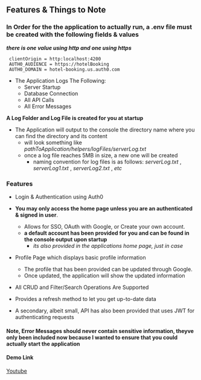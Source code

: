 ## Features & Things to Note

### In Order for the the application to actually run, a .env file **must** be created with the following fields & values

**_there is one value using http and one using https_**

```
 clientOrigin = http:localhost:4200
 AUTH0_AUDIENCE = https://hotelBooking
 AUTH0_DOMAIN = hotel-booking.us.auth0.com
```

- The Application Logs The Following:
  - Server Startup
  - Database Connection
  - All API Calls
  - All Error Messages

**A Log Folder and Log File is created for you at startup**

- The Application will output to the console the directory name where you can find the directory and its content
  - will look something like _pathToApplication/helpers/logFiles/serverLog.txt_
  - once a log file reaches 5MB in size, a new one will be created
    - naming convention for log files is as follows: _serverLog.txt_ , _serverLog1.txt_ , _serverLog2.txt_ , _etc_

### Features

- Login & Authentication using Auth0
- **You may only access the home page unless you are an authenticated & signed in user**.

  - Allows for SSO, OAuth with Google, or Create your own account.
  - **a default account has been provided for you and can be found in the console output upon startup**
    - _its also provided in the applications home page, just in case_

- Profile Page which displays basic profile information

  - The profile that has been provided can be updated through Google.
  - Once updated, the application will show the updated information

- All CRUD and Filter/Search Operations Are Supported
- Provides a refresh method to let you get up-to-date data

- A secondary, albeit small, API has also been provided that uses JWT for authenticating requests

#### Note, Error Messages should never contain sensitive information, theyve only been included now because I wanted to ensure that you could actually start the application

#### Demo Link

[Youtube](https://youtu.be/A1X-DrUTJQc)
